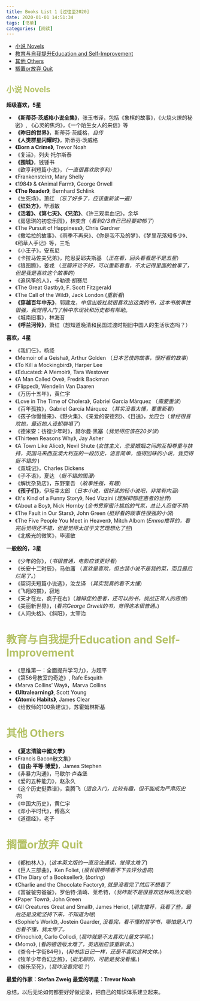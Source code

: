 ```yaml
---
title: Books List 1 [过往至2020]
date: 2020-01-01 14:51:34
tags: [书单]
categories: [阅读]
---
```


- [小说 Novels](#1)
- [教育与自我提升Education and Self-Improvement](#2)
- [其他 Others](#3)
- [搁置or放弃 Quit](#4)

**<font color=#B5C266> <h2 id="1"> 小说 Novels </h1></font>**
**超级喜欢，5星**
- **《斯蒂芬·茨威格小说全集》**，张玉书译，包括《象棋的故事》，《火烧火燎的秘密》, 《心灵的焦灼》，《一个陌生女人的来信》等
- **《昨日的世界》**，斯蒂芬·茨威格，*自传*
- **《人类群星闪耀时》**，斯蒂芬·茨威格
- **《Born a Crime》**, Trevor Noah
- 《复活》，列夫·托尔斯泰
- **《围城》**，钱锺书
- 《欧亨利短篇小说》，*（一直很喜欢欧亨利）*
- 《Frankenstein》, Mary Shelly
- 《1984》 & 《Animal Farm》, George Orwell
- **《The Reader》**, Bernhard Schlink
- 《生死场》，萧红 *（忘了好多了，应该重新读一遍）*
- **《红处方》**，毕淑敏
- **《活着》、《第七天》、《兄弟》**、《许三观卖血记》，余华
- 《房思琪的初恋乐园》，林奕含（*看到2/3自己已经要抑郁了*）
- 《The Pursuit of Happiness》, Chris Gardner
- 《撒哈拉的故事》、《雨季不再来》、《你是我不及的梦》、《梦里花落知多少》、《稻草人手记》等，三毛
- 《小王子》，安东尼
- 《卡拉马佐夫兄弟》，陀思妥耶夫斯基 （*正在看，回头看看是不是五星*）
- 《狼图腾》，姜戎 （*豆瓣评论不好，可以重新看看，不太记得里面的故事了，但是我是喜欢这个故事的*）
- 《追风筝的人》，卡勒德·胡赛尼 
- 《The Great Gastby》, F. Scott Fitzgerald 
- 《The Call of the Wild》, Jack London (*重新看*)
- **《穿越百年中东》**，郭建龙，*中信出版社就很喜欢出这类的书，这本书故事性很强，我觉得入门了解中东现状和历史都有帮助*。
- 《城南旧事》，林海音
- **《呼兰河传》**，萧红（想知道晚清和民国过渡时期旧中国人的生活状态吗？）



**喜欢，4星**
- 《我们仨》，杨绛
- 《Memoir of a Geisha》, Arthur Golden （*日本艺伎的故事，很好看的故事*）
- 《To Kill a Mockingbird》, Harper Lee
- 《Educated: A Memoir》, Tara Westover
- 《A Man Called Ove》, Fredrik Backman
- 《Flipped》, Wendelin Van Daaren
- 《万历十五年》，黄仁宇
- 《Love in The Time of Cholera》, Gabriel García Márquez （*需要重读*）
- 《百年孤独》，Gabriel García Márquez （*其实没看太懂，要重新看*）
- 《孩子你慢慢来》、《野火集》、《亲爱的安德烈》、《目送》，龙应台（*曾经很喜欢她，最近她人设却崩塌了*）
- 《德米安：彷徨少年时》，赫尔曼·黑塞（*我觉得应该在20岁读*）
- 《Thirteen Reasons Why》, Jay Asher
- 《A Town Like Alice》, Nevil Shute (*女性主义，恋爱婚姻之间的互相尊重与扶持，英国马来西亚澳大利亚的一段历史，语言简单，值得回味的小说，我觉得挺不错的* )
- 《双城记》，Charles Dickens
- 《子不语》，夏达 （*挺不错的国漫*）
- 《解忧杂货店》，东野奎吾 （*故事性强，有趣*）
- **《孩子们》**，伊坂幸太郎 （*日本小说，很好读的轻小说吧，非常有内涵*）
- 《It's Kind of a Funny Story》, Ned Vizzini (*理解抑郁症患者的世界*)
- 《About a Boy》, Nick Hornby (*全书贯穿蜜汁尴尬的气氛，总让人忍俊不禁*) 
- 《The Fault in Our Stars》, John Green (*挺好看的故事性很强的小说*)
- 《The Five People You Meet in Heaven》, Mitch Albom (*Emma推荐的，看完后觉得还不错，但是觉得太过于文艺理想化了些*)
- 《北极光的微笑》，毕淑敏




**一般般的，3星**
- 《少年的你》，（*书很普通，电影应该更好看*）
- 《长安十二时辰》，马伯庸 （*喜欢是喜欢，但古装小说不是我的菜，而且最后烂尾了。*）
- 《契诃夫短篇小说选》，汝龙译 （*其实我真的看不太懂*）
- 《飞翔的猫》，寂地
- 《天才在左，疯子在右》（*雄辩症的患者，还可以的书，挑战正常人的思维*）
- 《美丽新世界》，(*看完George Orwell的书，觉得这本很普通。*)
- 《人间失格》、《斜阳》，太宰治


**<font color=#B5C266> <h1 id="2"> 教育与自我提升Education and Self-Improvement </h1></font>**
- 《思维第一：全面提升学习力》，方超平
- 《第56号教室的奇迹》, Rafe Esquith
- 《Marva Collins’ Way》，Marva Collins
- **《Ultralearning》**, Scott Young
- **《Atomic Habits》**,  James Clear
- 《给教师的100条建议》，苏霍姆林斯基


**<font color=#B5C266> <h1 id="3"> 其他 Others </h1></font>**
- **《夏志清論中國文學》**
- 《Francis Bacon散文集》
- **《自由·平等·博爱》**，James Stephen
- 《非暴力沟通》，马歇尔·卢森堡
- 《爱的五种能力》，赵永久
- 《这个历史挺靠谱》，袁腾飞（*适合入门，比较有趣，但不能成为严肃历史书*）
- 《中国大历史》，黄仁宇
- 《邓小平时代》，傅高义
- 《道德经》，老子

**<font color=#B5C266> <h1 id="4"> 搁置or放弃 Quit </h1></font>**
- 《都柏林人》，(*这本英文版的一直没法通读，觉得太难了*)
- 《巨人三部曲》，Ken Foliet, (*很长很啰嗦看不下去评分虚高*)
- 《The Diary of a Bookseller》, (*boring*)
- 《Charlie and the Chocolate Factory》, *就是没看完了然后不想看了*
- 《富爸爸穷爸爸》，罗伯特·清崎、莱希特，（*我咋就不是很喜欢这种鸡汤文呢*）
- 《Paper Town》, John Green
- 《All Creatures Great and Small》, James Heriot, (*朋友推荐，我看了些，最后还是没能坚持下来，不知道为啥*)
- 《Sophie's World》, Jostein Gaarder, *没看完，看不懂的哲学书，哪怕是入门也看不懂，我太惨了。*
- 《Pinochio》, Carlo Collodi, (*我咋就是不太喜欢儿童文学呢。*)
- 《Momo》, (*看的德语版太难了，英语版应该重新读。*)
- 《查令十字街84号》，(*和书店日记一样，还是不喜欢这种文体。*)
- 《牧羊少年奇幻之旅》，(*挺无聊的，可能是我没看懂。*)
- 《娱乐至死》，(*我咋没看完呢？*)

**最爱的作家：Stefan Zweig
最爱的明星：Trevor Noah**

总结，以后无论如何都要好好做记录，把自己的知识体系建立起来。